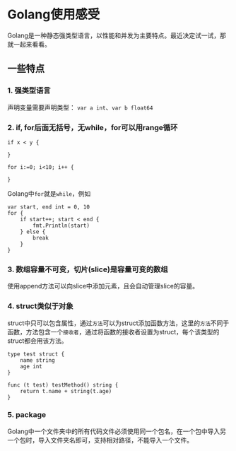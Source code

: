 # Golang使用感受

Golang是一种静态强类型语言，以性能和并发为主要特点。最近决定试一试，那就一起来看看。

## 一些特点

### 1. 强类型语言

声明变量需要声明类型： `var a int`、`var b float64`

### 2. if, for后面无括号，无while，for可以用range循环

```lang=go
if x < y {

}

for i:=0; i<10; i++ {

}
```

Golang中`for`就是`while`，例如

```lang=go
var start, end int = 0, 10
for {
    if start++; start < end {
        fmt.Println(start)
    } else {
        break
    }
}
```

### 3. 数组容量不可变，切片(slice)是容量可变的数组

使用append方法可以向slice中添加元素，且会自动管理slice的容量。

### 4. struct类似于对象

struct中只可以包含属性，通过`方法`可以为struct添加函数方法，这里的`方法`不同于函数，方法包含一个`接收者`，通过将函数的接收者设置为struct，每个该类型的struct都会用该方法。

```lang=go
type test struct {
    name string
    age int
}

func (t test) testMethod() string {
    return t.name + string(t.age)
}
```

### 5. package

Golang中一个文件夹中的所有代码文件必须使用同一个包名，在一个包中导入另一个包时，导入文件夹名即可，支持相对路径，不能导入一个文件。